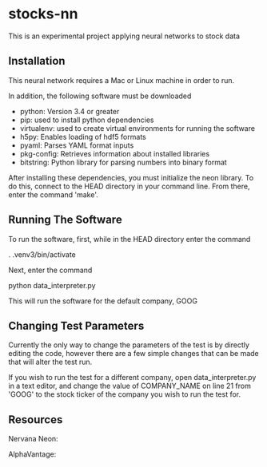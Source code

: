 # stocks-nn
This is an experimental project applying neural networks to stock data

## Installation
This neural network requires a Mac or Linux machine in order to run.

In addition, the following software must be downloaded
- python: Version 3.4 or greater
- pip: used to install python dependencies
- virtualenv: used to create virtual environments for running the software
- h5py: Enables loading of hdf5 formats
- pyaml: Parses YAML format inputs
- pkg-config: Retrieves information about installed libraries
- bitstring: Python library for parsing numbers into binary format

After installing these dependencies, you must initialize the neon library.
To do this, connect to the HEAD directory in your command line. 
From there, enter the command 'make'.

## Running The Software
To run the software, first, while in the HEAD directory enter the command 

  . .venv3/bin/activate
  
Next, enter the command

  python data_interpreter.py
  
This will run the software for the default company, GOOG

## Changing Test Parameters
Currently the only way to change the parameters of the test is by directly editing the code, however there are a few simple changes that can be made that will alter the test run.

If you wish to run the test for a different company, open data_interpreter.py in a text editor, and change the value of COMPANY_NAME on line 21 from 'GOOG' to the stock ticker of the company you wish to run the test for.

## Resources

Nervana Neon: <link>

AlphaVantage: <link>

